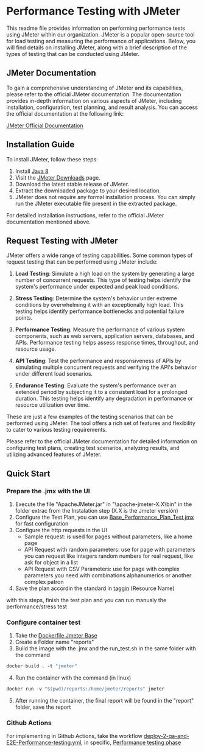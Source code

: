 # Performance Testing with JMeter

This readme file provides information on performing performance tests using JMeter within our organization. JMeter is a popular open-source tool for load testing and measuring the performance of applications. Below, you will find details on installing JMeter, along with a brief description of the types of testing that can be conducted using JMeter.

## JMeter Documentation

To gain a comprehensive understanding of JMeter and its capabilities, please refer to the official JMeter documentation. The documentation provides in-depth information on various aspects of JMeter, including installation, configuration, test planning, and result analysis. You can access the official documentation at the following link:

[JMeter Official Documentation](https://jmeter.apache.org/usermanual/index.html)

## Installation Guide

To install JMeter, follow these steps:

1.  Install [Java 8](https://www.java.com/es/download/manual.jsp)
2.  Visit the [JMeter Downloads](https://jmeter.apache.org/download_jmeter.cgi) page.
3.  Download the latest stable release of JMeter.
4.  Extract the downloaded package to your desired location.
5.  JMeter does not require any formal installation process. You can simply run the JMeter executable file present in the extracted package.

For detailed installation instructions, refer to the official JMeter documentation mentioned above.

## Request Testing with JMeter

JMeter offers a wide range of testing capabilities. Some common types of request testing that can be performed using JMeter include:

1.  **Load Testing**: Simulate a high load on the system by generating a large number of concurrent requests. This type of testing helps identify the system's performance under expected and peak load conditions.

2.  **Stress Testing**: Determine the system's behavior under extreme conditions by overwhelming it with an exceptionally high load. This testing helps identify performance bottlenecks and potential failure points.

3.  **Performance Testing**: Measure the performance of various system components, such as web servers, application servers, databases, and APIs. Performance testing helps assess response times, throughput, and resource usage.

4.  **API Testing**: Test the performance and responsiveness of APIs by simulating multiple concurrent requests and verifying the API's behavior under different load scenarios.

5.  **Endurance Testing**: Evaluate the system's performance over an extended period by subjecting it to a consistent load for a prolonged duration. This testing helps identify any degradation in performance or resource utilization over time.

These are just a few examples of the testing scenarios that can be performed using JMeter. The tool offers a rich set of features and flexibility to cater to various testing requirements.

Please refer to the official JMeter documentation for detailed information on configuring test plans, creating test scenarios, analyzing results, and utilizing advanced features of JMeter.

## Quick Start

### Prepare the .jmx with the UI

1.  Execute the file "ApacheJMeter.jar" in "\apache-jmeter-X.X\bin\" in the folder extrac from the Instalation step (X.X is the Jmeter versión)
2.  Configure the Test Plan, you can use [Base_Performance_Plan_Test.jmx](/baseline/performance-test/jmeter/Base_Performance_Plan_Test.jmx) for fast configuration
3.  Configure the http requests in the UI
    -   Sample request: is used for pages without parameters, like a home page
    -   API Request with random parameters: use for page with parameters you can request like integers random numbers for real request, like ask for object in a list
    -   API Request with CSV Parameters: use for page with complex parameters you need with combinations alphanumerics or another complex patron
4.  Save the plan accordin the standard in [taggin](/baseline/style-guides/taggin/README.md) (Resource Name)

with this steps, finish the test plan and you can run manualy the performance/stress test

### Configure container test

1.  Take the [Dockerfile Jmeter Base](/baseline/containers/jmeter/Dockerfile)
2.  Create a Folder name "reports"
3.  Build the image with the .jmx and the run_test.sh in the same folder with the command   
```Dockerfile
docker build . -t "jmeter"
```
4.  Run the container with the command (in linux)
```Dockerfile
docker run -v "$(pwd)/reports:/home/jmeter/reports" jmeter
```
5.  After running the container, the final report will be found in the "report" folder, save the report

### Github Actions

For implementing in Github Actions, take the workflow [deploy-2-qa-and-E2E-Performance-testing.yml](/baseline/ci-cd/deploy-2-qa-and-E2E-Performance-testing.yml), in specific, [Performance testing phase](/baseline/ci-cd/deploy-2-qa-and-E2E-Performance-testing.yml#Performance_Testing_Phase)

